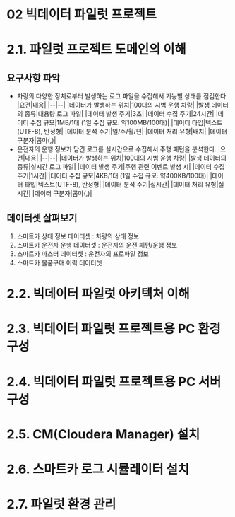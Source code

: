 # 02 빅데이터 파일럿 프로젝트

# 2.1. 파일럿 프로젝트 도메인의 이해
## 요구사항 파악
  + 차량의 다양한 장치로부터 발생하는 로그 파일을 수집해서 기능별 상태를 점검한다.
    |요건|내용|
    |--|--|
    |데이터가 발생하는 위치|100대의 시범 운행 차량|
    |발생 데이터의 종류|대용량 로그 파일|
    |데이터 발생 주기|3초|
    |데이터 수집 주기|24시간|
    |데이터 수집 규모|1MB/1대 (1일 수집 규모: 약100MB/100대)|
    |데이터 타입|텍스트(UTF-8), 반정형|
    |데이터 분석 주기|일/주/월/년|
    |데이터 처리 유형|배치|
    |데이터 구분자|콤마(,)|
  + 운전자의 운행 정보가 담긴 로그를 실시간으로 수집해서 주행 패턴을 분석한다.
    |요건|내용|
    |--|--|
    |데이터가 발생하는 위치|100대의 시범 운행 차량|
    |발생 데이터의 종류|실시간 로그 파일|
    |데이터 발생 주기|주행 관련 이벤트 발생 시|
    |데이터 수집 주기|1시간|
    |데이터 수집 규모|4KB/1대 (1일 수집 규모: 약400KB/100대)|
    |데이터 타입|텍스트(UTF-8), 반정형|
    |데이터 분석 주기|실시간|
    |데이터 처리 유형|실시간|
    |데이터 구분자|콤마(,)|
## 데이터셋 살펴보기
1. 스마트카 상태 정보 데이터셋 : 차량의 상태 정보
2. 스마트카 운전자 운행 데이터셋 : 운전자의 운전 패턴/운행 정보
3. 스마트카 마스터 데이터셋 : 운전자의 프로파일 정보
4. 스마트카 물품구매 이력 데이터셋 

# 2.2. 빅데이터 파일럿 아키텍처 이해



# 2.3. 빅데이터 파일럿 프로젝트용 PC 환경 구성



# 2.4. 빅데이터 파일럿 프로젝트용 PC 서버 구성



# 2.5. CM(Cloudera Manager) 설치



# 2.6. 스마트카 로그 시뮬레이터 설치


# 2.7. 파일럿 환경 관리




